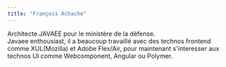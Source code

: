```yaml
---
title: "François Achache"
---
```


Architecte JAVAEE pour le ministère de la défense.  
Javaee enthousiast, il a beaucoup travaillé avec des technos frontend
comme XUL(Mozilla) et Adobe Flex/Air, pour maintenant s'interesser aux
technos UI comme Webcomponent, Angular ou Polymer.
